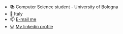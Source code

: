 - 📚 Computer Science student - University of Bologna
- 📍 Italy
- 📫 <a href="mailto:gabrielecrestanello01@gmail.com">E-mail me</a>
- 💻 <a href="https://www.linkedin.com/in/gabriele-crestanello/">My linkedin profile</a>
